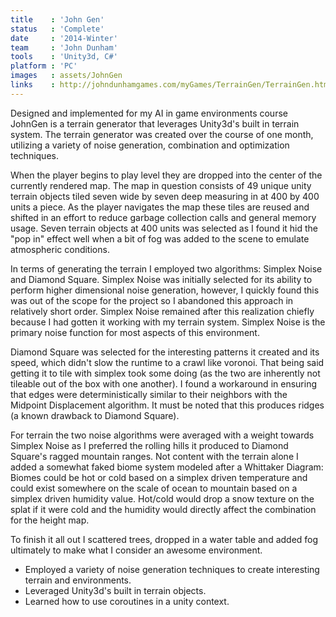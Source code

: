 ```yaml
---
title    : 'John Gen'
status   : 'Complete'
date     : '2014-Winter'
team     : 'John Dunham' 
tools    : 'Unity3d, C#'
platform : 'PC'
images   : assets/JohnGen
links    : http://johndunhamgames.com/myGames/TerrainGen/TerrainGen.html
---
```


Designed and implemented for my AI in game environments course JohnGen is a terrain generator that leverages Unity3d's built in terrain system. The terrain generator was created over the course of one month, utilizing a variety of noise generation, combination and optimization techniques.

When the player begins to play level they are dropped into the center of the currently rendered map. The map in question consists of 49 unique unity terrain objects tiled seven wide by seven deep measuring in at 400 by 400 units a piece. As the player navigates the map these 
tiles are reused and shifted in an effort to reduce garbage collection calls and general memory usage. Seven terrain objects  at 400 units was selected as I found it hid the "pop in" effect well when a bit of fog was added to the scene to emulate atmospheric conditions.

In terms of generating the terrain I employed two algorithms: Simplex Noise and Diamond Square. Simplex Noise was initially selected for its ability to perform higher dimensional noise generation, however, I quickly found this was out of the scope for the project so I abandoned this 
approach in relatively short order. Simplex Noise remained after this realization chiefly because I had gotten it working with my terrain system. Simplex Noise is the primary noise function for most aspects of this environment.

Diamond Square was selected for the interesting patterns it created and its speed, which didn't slow the runtime to a crawl like voronoi. That being said getting it to tile with simplex took some doing (as the two are inherently not tileable out of the box with one another). 
I found a workaround in ensuring that edges were deterministically similar to their neighbors with the Midpoint Displacement algorithm. It must be noted that this produces ridges (a known drawback to Diamond Square).

For terrain the two noise algorithms were averaged with a weight towards Simplex Noise as I preferred the rolling hills it produced to Diamond Square's ragged mountain ranges. Not content with the terrain alone I added a somewhat faked biome system modeled after a Whittaker Diagram: 
Biomes could be hot or cold based on a simplex driven temperature and could exist somewhere on the scale of ocean to mountain based on a simplex driven humidity value. Hot/cold would drop a snow texture on the splat if it were cold and the humidity would directly affect the combination for the height map.

To finish it all out I scattered trees, dropped in a water table and added fog ultimately to make what I consider an awesome environment.

- Employed a variety of noise generation techniques to create interesting terrain and environments.
- Leveraged Unity3d's built in terrain objects.
- Learned how to use coroutines in a unity context.


